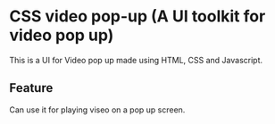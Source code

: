 # CSS video pop-up (A UI toolkit for video pop up)
This is a UI for Video pop up made using HTML, CSS and Javascript.

## Feature
Can use it for playing viseo on a pop up screen.
